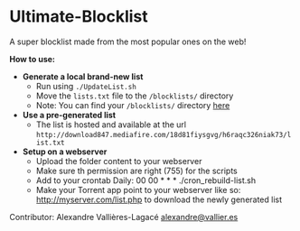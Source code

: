 Ultimate-Blocklist
==================

A super blocklist made from the most popular ones on the web!

<b>How to use:</b>

 * <b>Generate a local brand-new list</b>
     * Run using `./UpdateList.sh`
     * Move the `lists.txt` file to the `/blocklists/` directory
     * Note: You can find your `/blocklists/` directory [here](https://trac.transmissionbt.com/wiki/ConfigFiles)
 * <b>Use a pre-generated list</b>
     * The list is hosted and available at the url `http://download847.mediafire.com/18d81fiysgvg/h6raqc326niak73/list.txt`
 * <b>Setup on a webserver</b>
     * Upload the folder content to your webserver
     * Make sure th permission are right (755) for the scripts
     * Add to your crontab
     		Daily: 00 00 * * * ./cron_rebuild-list.sh
     * Make your Torrent app point to your webserver like so: http://myserver.com/list.php to download the newly generated list

Contributor: Alexandre Vallières-Lagacé <alexandre@vallier.es>